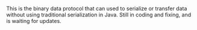 This is the binary data protocol that can used to serialize or transfer data without using traditional serialization in Java. Still in coding and fixing, and is waiting for updates.
